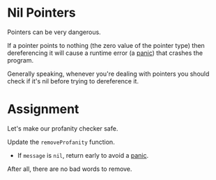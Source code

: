 # Nil Pointers

Pointers can be very dangerous.

If a pointer points to nothing (the zero value of the pointer type) then dereferencing it will cause a runtime error (a [panic](https://gobyexample.com/panic)) that crashes the program.

Generally speaking, whenever you're dealing with pointers you should check if it's nil before trying to dereference it.

# Assignment

Let's make our profanity checker safe.

Update the `removeProfanity` function.

- If `message` is `nil`, return early to avoid a [panic](https://gobyexample.com/panic).

After all, there are no bad words to remove.
